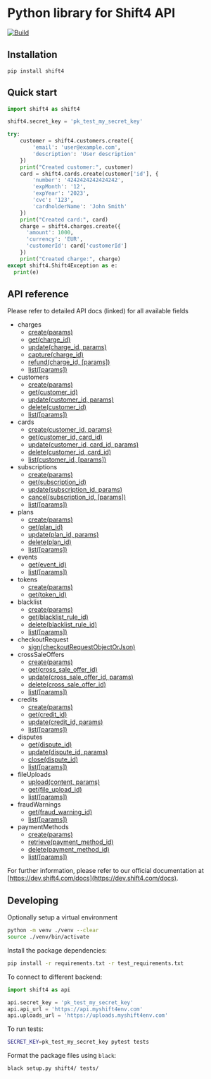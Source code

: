 Python library for Shift4 API
===================================
[![Build](https://github.com/shift4developer/shift4-python/actions/workflows/build.yml/badge.svg)](https://github.com/shift4developer/shift4-python/actions/workflows/build.yml)

Installation
------------

```
pip install shift4
```

Quick start
-----------

```python
import shift4 as shift4

shift4.secret_key = 'pk_test_my_secret_key'

try:
    customer = shift4.customers.create({
        'email': 'user@example.com',
        'description': 'User description'
    })
    print("Created customer:", customer)
    card = shift4.cards.create(customer['id'], {
        'number': '4242424242424242',
        'expMonth': '12',
        'expYear': '2023',
        'cvc': '123',
        'cardholderName': 'John Smith'
    })
    print("Created card:", card)
    charge = shift4.charges.create({
      'amount': 1000,
      'currency': 'EUR',
      'customerId': card['customerId']
    })
    print("Created charge:", charge)
except shift4.Shift4Exception as e:
  print(e)
```

API reference
-------------

Please refer to detailed API docs (linked) for all available fields

- charges
  - [create(params)](https://dev.shift4.com/docs/api#charge-create)
  - [get(charge_id)](https://dev.shift4.com/docs/api#charge-retrieve)
  - [update(charge_id, params)](https://dev.shift4.com/docs/api#charge-update)
  - [capture(charge_id)](https://dev.shift4.com/docs/api#charge-capture)
  - [refund(charge_id, [params])](https://dev.shift4.com/docs/api#charge-capture)
  - [list([params])](https://dev.shift4.com/docs/api#charge-list)
- customers
  - [create(params)](https://dev.shift4.com/docs/api#customer-create)
  - [get(customer_id)](https://dev.shift4.com/docs/api#customer-retrieve)
  - [update(customer_id, params)](https://dev.shift4.com/docs/api#customer-update)
  - [delete(customer_id)](https://dev.shift4.com/docs/api#customer-delete)
  - [list([params])](https://dev.shift4.com/docs/api#customer-list)
- cards
  - [create(customer_id, params)](https://dev.shift4.com/docs/api#card-create)
  - [get(customer_id, card_id)](https://dev.shift4.com/docs/api#card-retrieve)
  - [update(customer_id, card_id, params)](https://dev.shift4.com/docs/api#card-update)
  - [delete(customer_id, card_id)](https://dev.shift4.com/docs/api#card-delete)
  - [list(customer_id, [params])](https://dev.shift4.com/docs/api#card-list)
- subscriptions
  - [create(params)](https://dev.shift4.com/docs/api#subscription-create)
  - [get(subscription_id)](https://dev.shift4.com/docs/api#subscription-retrieve)
  - [update(subscription_id, params)](https://dev.shift4.com/docs/api#subscription-update)
  - [cancel(subscription_id, [params])](https://dev.shift4.com/docs/api#subscription-cancel)
  - [list([params])](https://dev.shift4.com/docs/api#subscription-list)
- plans
  - [create(params)](https://dev.shift4.com/docs/api#plan-create)
  - [get(plan_id)](https://dev.shift4.com/docs/api#plan-retrieve)
  - [update(plan_id, params)](https://dev.shift4.com/docs/api#plan-update)
  - [delete(plan_id)](https://dev.shift4.com/docs/api#plan-delete)
  - [list([params])](https://dev.shift4.com/docs/api#plan-list)
- events
  - [get(event_id)](https://dev.shift4.com/docs/api#event-retrieve)
  - [list([params])](https://dev.shift4.com/docs/api#event-list)
- tokens
  - [create(params)](https://dev.shift4.com/docs/api#token-create)
  - [get(token_id)](https://dev.shift4.com/docs/api#token-retrieve)
- blacklist
  - [create(params)](https://dev.shift4.com/docs/api#blacklist-rule-create)
  - [get(blacklist_rule_id)](https://dev.shift4.com/docs/api#blacklist-rule-retrieve)
  - [delete(blacklist_rule_id)](https://dev.shift4.com/docs/api#blacklist-rule-delete)
  - [list([params])](https://dev.shift4.com/docs/api#blacklist-rule-list)
- checkoutRequest
  - [sign(checkoutRequestObjectOrJson)](https://dev.shift4.com/docs/api#checkout-request-sign)
- crossSaleOffers
  - [create(params)](https://dev.shift4.com/docs/api#cross-sale-offer-create)
  - [get(cross_sale_offer_id)](https://dev.shift4.com/docs/api#cross-sale-offer-retrieve)
  - [update(cross_sale_offer_id, params)](https://dev.shift4.com/docs/api#cross-sale-offer-update)
  - [delete(cross_sale_offer_id)](https://dev.shift4.com/docs/api#cross-sale-offer-delete)
  - [list([params])](https://dev.shift4.com/docs/api#cross-sale-offer-list)
- credits
  - [create(params)](https://dev.shift4.com/docs/api#credit-create)
  - [get(credit_id)](https://dev.shift4.com/docs/api#credit-retrieve)
  - [update(credit_id, params)](https://dev.shift4.com/docs/api#credit-update)
  - [list([params])](https://dev.shift4.com/docs/api#credit-list)
- disputes
  - [get(dispute_id)](https://dev.shift4.com/docs/api#dispute-retrieve)
  - [update(dispute_id, params)](https://dev.shift4.com/docs/api#dispute-update)
  - [close(dispute_id)](https://dev.shift4.com/docs/api#dispute-close)
  - [list([params])](https://dev.shift4.com/docs/api#dispute-list)
- fileUploads
  - [upload(content, params)](https://dev.shift4.com/docs/api#file-upload-create)
  - [get(file_upload_id)](https://dev.shift4.com/docs/api#file-upload-retrieve)
  - [list([params])](https://dev.shift4.com/docs/api#file-upload-list)
- fraudWarnings
  - [get(fraud_warning_id)](https://dev.shift4.com/docs/api#fraud-warning-retrieve)
  - [list([params])](https://dev.shift4.com/docs/api#fraud-warning-list)
- paymentMethods
  - [create(params)](https://dev.shift4.com/docs/api#payment-method-create)
  - [retrieve(payment_method_id)](https://dev.shift4.com/docs/api#payment-method-retrieve)
  - [delete(payment_method_id)](https://dev.shift4.com/docs/api#payment-method-delete)
  - [list([params])](https://dev.shift4.com/docs/api#payment-methods-list)


For further information, please refer to our official documentation
at [https://dev.shift4.com/docs](https://dev.shift4.com/docs).


Developing
----------

Optionally setup a virtual environment
```sh
python -m venv ./venv --clear
source ./venv/bin/activate 
```

Install the package dependencies:
```sh
pip install -r requirements.txt -r test_requirements.txt
```

To connect to different backend:

```python
import shift4 as api

api.secret_key = 'pk_test_my_secret_key'
api.api_url = 'https://api.myshift4env.com'
api.uploads_url = 'https://uploads.myshift4env.com'
```

To run tests:

```sh
SECRET_KEY=pk_test_my_secret_key pytest tests
```

Format the package files using `black`:

```sh
black setup.py shift4/ tests/
```
